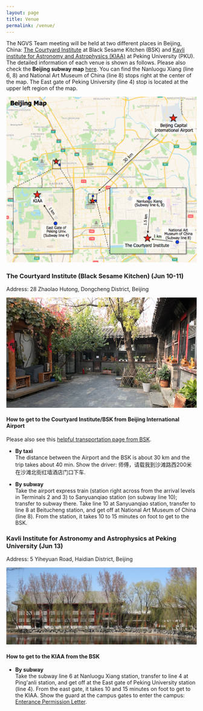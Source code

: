 ```yaml
---
layout: page
title: Venue
permalink: /venue/
---
```


The NGVS Team meeting will be held at two different places in Beijing, China: <a href="http://www.courtyardinstitute.com/?page_id=778&lang=en" target="_blank">The Courtyard Institute</a> at Black Sesame Kitchen (BSK) and <a href="http://kiaa.pku.edu.cn/" target="_blank">Kavli institute for Astronomy and Astrophysics (KIAA)</a> at Peking University (PKU). The detailed information of each venue is shown as follows. Please also check the __Beijing subway map__ <a href="https://www.travelchinaguide.com/images/map/beijing/beijing-subway.gif" target="_blank">here</a>. You can find the Nanluogu Xiang (line 6, 8) and National Art Museum of China (line 8) stops right at the center of the map. The East gate of Peking University (line 4) stop is located at the upper left region of the map.


<img src="/images/bj_map.png" width="700">


### The Courtyard Institute (Black Sesame Kitchen) (Jun 10-11)  
Address: 28 Zhaolao Hutong, Dongcheng District, Beijing

![courtyard](/images/courtyard_small_crop.png)


#### How to get to the Courtyard Institute/BSK from Beijing International Airport
Please also see this <a href="http://www.blacksesamekitchen.com/about-us/#getting-here" target="_blank">helpful transportation page from BSK</a>.


* __By taxi__  
The distance between the Airport and the BSK is about 30 km and the trip takes about 40 min. Show the driver: 师傅，请载我到沙滩路西200米在沙滩北街红墙酒店门口下车.

* __By subway__  
Take the airport express train (station right across from the arrival levels in Terminals 2 and 3) to Sanyuanqiao station (on subway line 10); transfer to subway there. Take line 10 at Sanyuanqiao station, transfer to line 8 at Beitucheng station, and get off at National Art Museum of China (line 8). From the station, it takes 10 to 15 minutes on foot to get to the BSK.

### Kavli Institute for Astronomy and Astrophysics at Peking University (Jun 13)  
Address: 5 Yiheyuan Road, Haidian District, Beijing

![kiaa](/images/KIAA_spring_small.jpg)


#### How to get to the KIAA from the BSK  
* __By subway__  
Take the subway line 6 at Nanluogu Xiang station, transfer to line 4 at Ping'anli station, and get off at the East gate of Peking University station (line 4). From the east gate, it takes 10 and 15 minutes on foot to get to the KIAA. Show the guard at the campus gates to enter the campus: <a href="http://kiaa.pku.edu.cn/sites/default/files/Visit_Info/For%20the%20guard%20of%20PKU%20campus.pdf" target="_blank">Enterance Permission Letter</a>.

